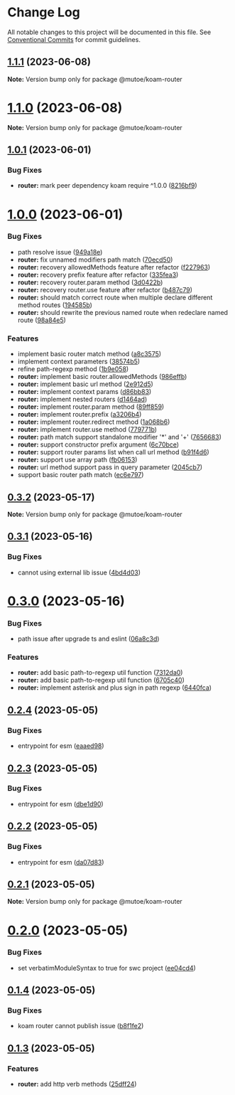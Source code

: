 # Change Log

All notable changes to this project will be documented in this file.
See [Conventional Commits](https://conventionalcommits.org) for commit guidelines.

## [1.1.1](https://github.com/mutoe/koam/compare/v1.1.0...v1.1.1) (2023-06-08)

**Note:** Version bump only for package @mutoe/koam-router





# [1.1.0](https://github.com/mutoe/koam/compare/v1.0.1...v1.1.0) (2023-06-08)

**Note:** Version bump only for package @mutoe/koam-router





## [1.0.1](https://github.com/mutoe/koam/compare/v1.0.0...v1.0.1) (2023-06-01)


### Bug Fixes

* **router:** mark peer dependency koam require ^1.0.0 ([8216bf9](https://github.com/mutoe/koam/commit/8216bf991d5f251c785463d05a7ba3df3314ec96))





# [1.0.0](https://github.com/mutoe/koam/compare/v0.3.2...v1.0.0) (2023-06-01)


### Bug Fixes

* path resolve issue ([949a18e](https://github.com/mutoe/koam/commit/949a18e55aa120af1593546c451f0953462e39a0))
* **router:** fix unnamed modifiers path match ([70ecd50](https://github.com/mutoe/koam/commit/70ecd50015715dfa8c2ccf3d09817522f4ee65e4))
* **router:** recovery allowedMethods feature after refactor ([f227963](https://github.com/mutoe/koam/commit/f227963be3357656ec30936811f3ccf944ced460))
* **router:** recovery prefix feature after refactor ([335fea3](https://github.com/mutoe/koam/commit/335fea36807c5d635d076768798a540cbdcfe756))
* **router:** recovery router.param method ([3d0422b](https://github.com/mutoe/koam/commit/3d0422b35b9a95887b4ede064b53d7bec22da2c9))
* **router:** recovery router.use feature after refactor ([b487c79](https://github.com/mutoe/koam/commit/b487c7951af019589aa0dba38807de6ec662759d))
* **router:** should match correct route when multiple declare different method routes ([194585b](https://github.com/mutoe/koam/commit/194585bedc9751903e55598493f92c4939fe11e9))
* **router:** should rewrite the previous named route when redeclare named route ([98a84e5](https://github.com/mutoe/koam/commit/98a84e51c38ee6c4a6a97e454476dce2595b61b9))


### Features

* implement basic router match method ([a8c3575](https://github.com/mutoe/koam/commit/a8c3575e71f935e0d408fa1ecce87c44d41a9b62))
* implement context parameters ([38574b5](https://github.com/mutoe/koam/commit/38574b5648a4323dee2105a72fee7401f5a78000))
* refine path-regexp method ([1b9e058](https://github.com/mutoe/koam/commit/1b9e058bd1f80a6c5a97e2f6d4272727a586c1cf))
* **router:** implement basic router.allowedMethods ([986effb](https://github.com/mutoe/koam/commit/986effbf8080ef79f68f768769a6aa796f12decb))
* **router:** implement basic url method ([2e912d5](https://github.com/mutoe/koam/commit/2e912d510c28a43c61aa70a52d058104d8d6fcbf))
* **router:** implement context params ([d86bb83](https://github.com/mutoe/koam/commit/d86bb8356c26320cef647e3bf15f4b5c569c70b7))
* **router:** implement nested routers ([d1464ad](https://github.com/mutoe/koam/commit/d1464adecc62a0ded6afbb6197a114470f5e9a36))
* **router:** implement router.param method ([89ff859](https://github.com/mutoe/koam/commit/89ff8592af1709f8080d2571ebb42de0942ee0eb))
* **router:** implement router.prefix ([a3206b4](https://github.com/mutoe/koam/commit/a3206b4ae7d2afb7291a5d40520235ffec08f3b3))
* **router:** implement router.redirect method ([1a068b6](https://github.com/mutoe/koam/commit/1a068b60369afba717d3eb989eee902c7baa73cc))
* **router:** implement router.use method ([779771b](https://github.com/mutoe/koam/commit/779771b7e8d91052cb772dbb3760d0e2a9e88ace))
* **router:** path match support standalone modifier '*' and '+' ([7656683](https://github.com/mutoe/koam/commit/765668334b891e28e2d2ec7139344cb1c349f7df))
* **router:** support constructor prefix argument ([6c70bce](https://github.com/mutoe/koam/commit/6c70bce8375e5b3147f57df8715511b970911084))
* **router:** support router params list when call url method ([b91f4d6](https://github.com/mutoe/koam/commit/b91f4d6de50eb6cd31bfba6127a80e35367573c8))
* **router:** support use array path ([fb06153](https://github.com/mutoe/koam/commit/fb06153cac74a4cc12f5ea470664adf500f4e5ca))
* **router:** url method support pass in query parameter ([2045cb7](https://github.com/mutoe/koam/commit/2045cb784ff5800e07b2c7b6db59793aa45d8751))
* support basic router path match ([ec6e797](https://github.com/mutoe/koam/commit/ec6e797cdc02c5d81751a917333e1dac9f5b9af6))





## [0.3.2](https://github.com/mutoe/koam/compare/v0.3.1...v0.3.2) (2023-05-17)

**Note:** Version bump only for package @mutoe/koam-router





## [0.3.1](https://github.com/mutoe/koam/compare/v0.3.0...v0.3.1) (2023-05-16)


### Bug Fixes

* cannot using external lib issue ([4bd4d03](https://github.com/mutoe/koam/commit/4bd4d032896e9616d6559c3ad5ca50445bf41c8d))





# [0.3.0](https://github.com/mutoe/koam/compare/v0.2.4...v0.3.0) (2023-05-16)


### Bug Fixes

* path issue after upgrade ts and eslint ([06a8c3d](https://github.com/mutoe/koam/commit/06a8c3dc962e66c61ce44f27e8a6129bd9e3e445))


### Features

* **router:** add basic path-to-regexp util function ([7312da0](https://github.com/mutoe/koam/commit/7312da0c12009c3ac51ac96578cd299607ccff6c))
* **router:** add basic path-to-regexp util function ([6705c40](https://github.com/mutoe/koam/commit/6705c40742e29dbfd6279b21f240ac67a8813b2c))
* **router:** implement asterisk and plus sign in path regexp ([6440fca](https://github.com/mutoe/koam/commit/6440fca85c2389dff795c5b9ea1b06d976edb09d))





## [0.2.4](https://github.com/mutoe/koam/compare/v0.2.3...v0.2.4) (2023-05-05)


### Bug Fixes

* entrypoint for esm ([eaaed98](https://github.com/mutoe/koam/commit/eaaed98eff9717cb2d2b462099f5edb233d02a32))





## [0.2.3](https://github.com/mutoe/koam/compare/v0.2.2...v0.2.3) (2023-05-05)


### Bug Fixes

* entrypoint for esm ([dbe1d90](https://github.com/mutoe/koam/commit/dbe1d9098b3cc1bc53b85210e9b85e43135a1792))





## [0.2.2](https://github.com/mutoe/koam/compare/v0.2.1...v0.2.2) (2023-05-05)


### Bug Fixes

* entrypoint for esm ([da07d83](https://github.com/mutoe/koam/commit/da07d832bb58de824699295aaedb62770f5cabb5))





## [0.2.1](https://github.com/mutoe/koam/compare/v0.2.0...v0.2.1) (2023-05-05)

**Note:** Version bump only for package @mutoe/koam-router





# [0.2.0](https://github.com/mutoe/koam/compare/v0.1.4...v0.2.0) (2023-05-05)


### Bug Fixes

* set verbatimModuleSyntax to true for swc project ([ee04cd4](https://github.com/mutoe/koam/commit/ee04cd4a6641330897664cf982151a4af99a9253))





## [0.1.4](https://github.com/mutoe/koam/compare/v0.1.3...v0.1.4) (2023-05-05)


### Bug Fixes

* koam router cannot publish issue ([b8f1fe2](https://github.com/mutoe/koam/commit/b8f1fe204394c479f44790c03bd8403573a10214))





## [0.1.3](https://github.com/mutoe/koam/compare/v0.1.2...v0.1.3) (2023-05-05)


### Features

* **router:** add http verb methods ([25dff24](https://github.com/mutoe/koam/commit/25dff241864993f60c9424aff580621b352748f8))
